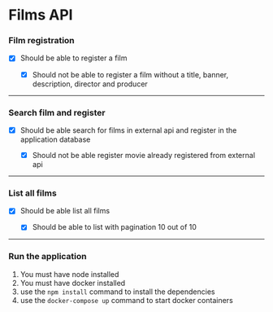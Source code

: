 # Films API

### **Film registration**

- [x] Should be able to register a film

  - [x] Should not be able to register a film without a title, banner, description, director and producer

---

### **Search film and register**

- [x] Should be able search for films in external api and register in the application database

  - [x] Should not be able register movie already registered from external api

---

### **List all films**

- [x] Should be able list all films

  - [x] Should be able to list with pagination 10 out of 10

---

### **Run the application**

1. You must have node installed
2. You must have docker installed
3. use the `npm install` command to install the dependencies
4. use the `docker-compose up` command to start docker containers
